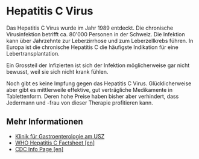 Hepatitis C Virus
=================

Das Hepatitis C Virus wurde im Jahr 1989 entdeckt.
Die chronische Virusinfektion betrifft ca. 80'000 Personen in der Schweiz.
Die Infektion kann über Jahrzehnte zur Leberzirrhose und zum Leberzellkrebs führen.
In Europa ist die chronische Hepatitis C die häufigste Indikation für eine Lebertransplantation.

Ein Grossteil der Infizierten ist sich der Infektion möglicherweise gar nicht bewusst, weil sie sich nicht krank fühlen.

Noch gibt es keine Impfung gegen das Hepatitis C Virus.
Glücklicherweise aber gibt es mittlerweile effektive, gut verträgliche Medikamente in Tablettenform.
Deren hohe Preise haben bisher aber verhindert, dass Jedermann und -frau von dieser Therapie profitieren kann.

Mehr Informationen
------------------

- [Klinik für Gastroenterologie am USZ](http://www.gastroenterologie.usz.ch/forschung/hepatologie/seiten/unterseite-3.aspx)
- [WHO Hepatitis C Factsheet [en]](http://www.who.int/mediacentre/factsheets/fs164/en/0)
- [CDC Info Page [en]](http://www.cdc.gov/hepatitis/hcv/)
